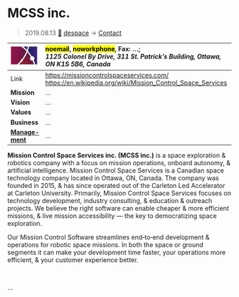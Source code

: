 # MCSS inc.
> 2019.08.13 [🚀](../index/index.md) [despace](index.md) → [Contact](contact.md)

|[![](f/contact/m/mcss_inc_logo1_thumb.jpg)](f/contact/m/mcss_inc_logo1.png)|<mark>noemail</mark>, <mark>noworkphone</mark>, Fax: …;<br> *1125 Colonel By Drive, 311 St. Patrick’s Building, Ottawa, ON K1S 5B6, Canada*|
|:--|:--|
|Link|<https://missioncontrolspaceservices.com/><br> <https://en.wikipedia.org/wiki/Mission_Control_Space_Services>|
|**Mission**|…|
|**Vision**|…|
|**Values**|…|
|**Business**|…|
|**[Manage-<br>ment](mgmt.md)**|…|

**Mission Control Space Services inc. (MCSS inc.)** is a space exploration & robotics company with a focus on mission operations, onboard autonomy, & artificial intelligence. Mission Control Space Services is a Canadian space technology company located in Ottawa, ON, Canada. The company was founded in 2015, & has since operated out of the Carleton Led Accelerator at Carleton University. Primarily, Mission Control Space Services focuses on technology development, industry consulting, & education & outreach projects. We believe the right software can enable cheaper & more efficient missions, & live mission accessibility — the key to democratizing space exploration.

Our Mission Control Software streamlines end‑to‑end development & operations for robotic space missions. In both the space or ground segments it can make your development time faster, your operations more efficient, & your customer experience better.

<p style="page-break-after:always"> </p>

…
